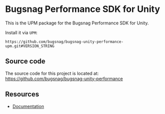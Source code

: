 Bugsnag Performance SDK for Unity
===========

This is the UPM package for the Bugsnag Performance SDK for Unity.

Install it via `UPM`:
```
https://github.com/bugsnag/bugsnag-unity-performance-upm.git#VERSION_STRING
```

## Source code

The source code for this project is located at: https://github.com/bugsnag/bugsnag-unity-performance

## Resources

* [Documentation](https://docs.bugsnag.com/performance/unity/)
